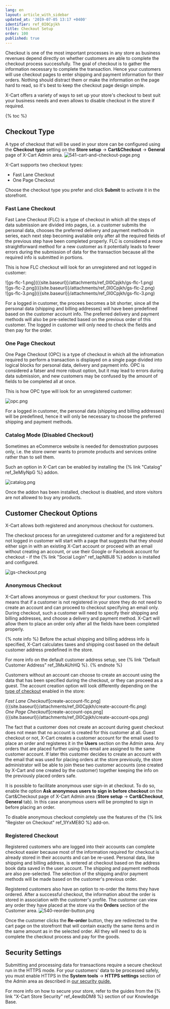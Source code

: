 ```yaml
---
lang: en
layout: article_with_sidebar
updated_at: '2019-07-05 13:17 +0400'
identifier: ref_0I0Cpjkh
title: Checkout Setup
order: 100
published: true
---
```

Checkout is one of the most important processes in any store as business revenues depend directly on whether customers are able to complete the checkout process successfully. The goal of checkout is to gather the information necessary to complete the transaction. Hence your customers will use checkout pages to enter shipping and payment information for their orders. Nothing should distract them or make the information on the page hard to read, so it's best to keep the checkout page design simple. 

X-Cart offers a variety of ways to set up your store's checkout to best suit your business needs and even allows to disable checkout in the store if required. 

{% toc %}

## Checkout Type

A type of checkout that will be used in your store can be configured using the **Checkout type** setting on the **Store setup** -> **Cart&Checkout** -> **General** page of X-Cart Admin area.
![541-cart-and-checkout-page.png]({{site.baseurl}}/attachments/ref_0I0Cpjkh/541-cart-and-checkout-page.png)

X-Cart supports two checkout types:
* Fast Lane Checkout
* One Page Checkout 

Choose the checkout type you prefer and click **Submit** to activate it in the storefront.

### Fast Lane Checkout

Fast Lane Checkout (FLC) is a type of checkout in which all the steps of data submission are divided into pages, i.e. a customer submits the personal data, chooses the preferred delivery and payment methods in series, each next step becoming available only after all the required fields of the previous step have been completed properly. FLC is considered a more straightforward method for a new customer as it potentially leads to fewer errors during the submission of data for the transaction because all the required info is submitted in portions.

This is how FLC checkout will look for an unregistered and not logged in customer:

<div class="ui stackable three column grid">
  <div class="column" markdown="span">![gs-flc-1.png]({{site.baseurl}}/attachments/ref_0I0Cpjkh/gs-flc-1.png)</div>
  <div class="column" markdown="span">![gs-flc-2.png]({{site.baseurl}}/attachments/ref_0I0Cpjkh/gs-flc-2.png)</div>
  <div class="column" markdown="span">![gs-flc-3.png]({{site.baseurl}}/attachments/ref_0I0Cpjkh/gs-flc-3.png)</div>
</div>

For a logged in customer, the procees becomes a bit shorter, since all the personal data (shipping and billing addresses) will have been predefined based on the customer account info. The preferred delivery and payment methods will also be pre-selected based on the previous order of this customer. The logged in customer will only need to check the fields and then pay for the order.

### One Page Checkout

One Page Checkout (OPC) is a type of checkout in which all the infromation required to perform a transaction is displayed on a single page divided into logical blocks for personal data, delivery and payment info.  OPC is considered a fatser and more robust option, but it may lead to errors during data submission, and new customers may be confused by the amount of fields to be completed all at once.

This is how OPC type will look for an unregistered customer:

![opc.png]({{site.baseurl}}/attachments/ref_0I0Cpjkh/opc.png)

For a logged in customer, the personal data (shipping and billing addresses) will be predefined, hence it will only be necessary to choose the preferred shipping and payment methods.

### Catalog Mode (Disabled Checkout)

Sometimes an eCommerce website is needed for demostration purposes only, i.e. the store owner wants to promote products and services online rather than to sell them. 

Such an option in X-Cart can be enabled by installing the {% link "Catalog" ref_3eMIyNpG %} addon.

![catalog.png]({{site.baseurl}}/attachments/ref_0I0Cpjkh/catalog.png)

Once the addon has been installed, checkout is disabled, and store visitors are not allowed to buy any products.

## Customer Checkout Options

X-Cart allows both registered and anonymous checkout for customers.

The checkout process for an unregistered customer and for a registered but not logged in customer will start with a page that suggests that they should either sign in with an existing X-Cart account or proceed with an email without creating an account, or use their Google or Facebook account for checkout - if the {% link "Social Login" ref_IapN8lJ8 %} addon is installed and configured.

![gs-checkout.png]({{site.baseurl}}/attachments/ref_0I0Cpjkh/gs-checkout.png) 


### Anonymous Checkout

X-Cart allows anonymous or guest checkout for your customers. This means that if a customer is not registered in your store they do not need to create an account and can proceed to checkout specifying an email only. During checkout, such a customer will need to specify their shipping and billing addresses, and choose a delivery and payment method. X-Cart will allow them to place an order only after all the fields have been completed properly.

{% note info %}
Before the actual shipping and billing address info is specified, X-Cart calculates taxes and shipping cost based on the default customer address predefined in the store.

For more info on the default customer address setup, see {% link "Default Customer Address" ref_3MxAUhHQ %}.
{% endnote %}

Customers without an account can choose to create an account using the data that has been specified during the checkout, or they can proceed as a guest. The account creation option will look differently depending on the [type of checkout](https://kb.x-cart.com/general_setup/basic_configuration/general_settings/checkout.html#checkout-type "Checkout Setup") enabled in the store:

<div class="ui stackable two column grid">
  <div class="column" markdown="span"><i>Fast Lane Checkout</i>![create-account-flc.png]({{site.baseurl}}/attachments/ref_0I0Cpjkh/create-account-flc.png)</div>
  <div class="column" markdown="span"><i>One Page Checkout</i>![create-account-ops.png]({{site.baseurl}}/attachments/ref_0I0Cpjkh/create-account-ops.png)</div>
</div>

The fact that a customer does not create an account during guest checkout does not mean that no account is created for this customer at all. Guest checkout or not, X-Cart creates a customer account for the email used to place an order and registeres it in the **Users** section on the Admin area. Any orders that are placed further using this email are assigned to the same customer account. If later this customer decides to create an account with the email that was used for placing orders at the store previously, the store administrator will be able to join these two customer accounts (one created by X-Cart and one created by the customer) together keeping the info on the previously placed orders safe.

It is possible to facilitate anonymous user sign-in at checkout. To do so, enable the option **Ask anonymous users to sign in before checkout** on the Cart&Checkout page of X-Cart Admin area (**Store setup** -> **Cart&Checkout**, **General** tab). In this case anonymous users will be prompted to sign in before placing an order. 

To disable anonymous checkout completely use the features of the {% link "Register on Checkout" ref_1IYxME8O %} add-on.


### Registered Checkout

Registered customers who are logged into their accounts can complete checkout easier because most of the information required for checkout is already stored in their accounts and can be re-used. Personal data, like shipping and billing address, is entered at checkout based on the address book data saved in the user account. The shipping and payment methods are also pre-selected. The selection of the shipping and/or payment methods will be made based on the customer's previous order.

Registered customers also have an option to re-order the items they have ordered. After a successful checkout, the information about the order is stored in association with the customer's profile. The customer can view any order they have placed at the store via the **Orders** section of the Customer area.
![540-reorder-button.png]({{site.baseurl}}/attachments/ref_0I0Cpjkh/540-reorder-button.png)

Once the customer clicks the **Re-order** button, they are redirected to the cart page on the storefront that will contain exactly the same items and in the same amount as in the selected order. All they will need to do is complete the checkout process and pay for the goods.

## Security Settings

Submitting and processing data for transactions require a secure checkout run in the HTTPS mode. For your customers' data to be processed safely, you must enable HTTPS in the **System tools** -> **HTTPS settings** section of the Admin area as described in [our security guide.](https://kb.x-cart.com/general_setup/store_security/security_guide.html#step-2-use-ssl-certificates "Checkout Setup")

For more info on how to secure your store, refer to the guides from the {% link "X-Cart Store Security" ref_4ewdbDM8 %} section of our Knowledge Base.
